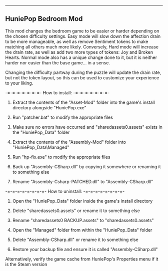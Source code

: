 ____________________
HuniePop Bedroom Mod
--------------------
This mod changes the bedroom game to be easier or harder depending on the chosen difficulty settings. Easy mode will slow down the affection drain to be more manageable, as well as remove Sentiment tokens to make matching all others much more likely. Conversely, Hard mode will increase the drain rate, as well as add two more types of tokens: Joy and Broken Hearts. Normal mode also has a unique change done to it, but it is neither harder nor easier than the base game... in a sense.

Changing the difficulty partway during the puzzle will update the drain rate, but not the token layout, so this can be used to customize your experience to your liking.

-=-=-=-=-=-=-=-
How to install:
-=-=-=-=-=-=-=-
1. Extract the contents of the "Asset-Mod" folder into the game's install directory alongside "HuniePop.exe"
2. Run "patcher.bat" to modify the appropriate files
3. Make sure no errors have occurred and "sharedassets0.assets" exists in the "HuniePop_Data" folder

4. Extract the contents of the "Assembly-Mod" folder into "HuniePop_Data\Managed\"
5. Run "hp-fix.exe" to modify the appropriate files
6. Back up "Assembly-CSharp.dll" by copying it somewhere or renaming it to something else
7. Rename "Assembly-Csharp-PATCHED.dll" to "Assembly-CSharp.dll"

-=-=-=-=-=-=-=-=-
How to uninstall:
-=-=-=-=-=-=-=-=-
1. Open the "HuniePop_Data" folder inside the game's install directory
2. Delete "sharedassets0.assets" or rename it to something else
3. Rename "sharedassets0 BACKUP.assets" to "sharedassets0.assets"

4. Open the "Managed" folder from within the "HuniePop_Data" folder
5. Delete "Assembly-CSharp.dll" or rename it to something else
6. Restore your backup file and ensure it is called "Assembly-CSharp.dll"

Alternatively, verify the game cache from HuniePop's Properties menu if it is the Steam version
